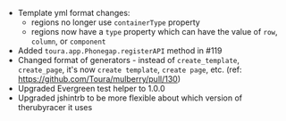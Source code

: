 * Template yml format changes:
    * regions no longer use `containerType` property
    * regions now have a `type` property which can have the value of `row`, `column`, or `component`
* Added `toura.app.Phonegap.registerAPI` method in #119
* Changed format of generators - instead of `create_template`, `create_page`, it's now `create template`, `create page`, etc. (ref: https://github.com/Toura/mulberry/pull/130)
* Upgraded Evergreen test helper to 1.0.0
* Upgraded jshintrb to be more flexible about which version of therubyracer it uses
